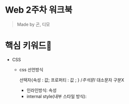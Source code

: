 # Web 2주차 워크북

> Made by 곤, 디모
> 

# 핵심 키워드🎯

- CSS
    - css 선언방식
        
        선택자{속성 : 값; 프로퍼티 : 값 ; } /*주석문*/
        대소문자 구분X
        
        - 인라인방식: 속성
        - internal style(내부 스타일 방식): <style>
        - external style(외부 스타일 방식): 상대경로
    - 작성방법
        1. <style><style>태그 안에 스타일 시트 작성(<head>내에서만)
        2. style 속성에 작성⇒가장 우선순위 높음
        3. 별도파일에 작성 후 <link>태그 or @import 로 불러 사용(<head>내에서만)
        <**link** href=”css파일or URL” type=”text/css” rel=”stylesheet”>(<style>X)
        **@import** url(css파일);==@import url(’파일’);==@import “파일”;
        (<style>내에서만)
- html과 css 링크
    - 상대 경로
    - 절대 경로
- CSS 선택자(셀렉터) 우선순위
    
    ,로 구분 
    
    - 1) !important(선택자X)
    - 2) id
        
        동일한 이름의 id는 1개의 element에만 적용, 
        동시에 여러개의 id 지정 불가
        
        - CSS
        #idname{ }
        div#id이름: 특정태그에만 적용되도록 함→다른 태그에는 사용불가
        - HTML
        <tag id=”idname”>
        
    - 3) Class
        - CSS
        .clsssname{ }
        - HTML(space로 구분)
        <tag class=”classname”>
        - 가상 클래스 셀렉터(가상 선택자)
            
            : 뒤 빈칸X 
            
            | 마우스 | :hover | 마우스 올라갈 때 |
            | --- | --- | --- |
            |  | :active | 마우스 누르고 있을 때 |
            | 폼요소 | :focus  | 키보드or마우스 클릭으로 focus를 받을때 |
            | 링크 | :link  | 방문하지 않은 링크에 |
            |  | :visited | 방문한 링크에 |
            | 블록 | :first-letter | <p>,<div>등 블록형 태그의 첫글자 |
            |  | :first-line | <p>,<div>등 블록형 태그의 첫라인 |
            | 구조 | :nth-child(even) | 짝수 번째 모든 자식 태그 |
            |  | :nth-child(1) | 첫번째 자식 태그 |
    - 전체 셀렉터(*)
    - 속성셀렉터
- CSS 속성 프로퍼티
    - inline element
        
        block내
        
        <span>,<a>,<img>,<button> 
        
    - block element
        
        라인끝까지 차지
        
        <p>,<div>,<ul>,<li>,<h1>
        
    - BoxModel
        
        시계방향 적용
        
        - margin(여백)
            
            박스의 맨 바깥 영역, 테두리 바깥
            
            투명, 부모 태그의 배경이 비춰보임
            
            | margin |  |
            | --- | --- |
            | margin-top |  |
            | margin-right |  |
            | margin-bottom |  |
            | margin-left |  |
        - border(테두리)
            
            padding외부의 외곽선, 직선 점선 이미지 입힐 수 있음
            
            border: width style color
            
            none hidden dashed solid....
            
            | border |  |  |  |
            | --- | --- | --- | --- |
            |  | width | style | color |
            | border-top- |  |  |  |
            | border-right- |  |  |  |
            | border-bottom- |  |  |  |
            | border-left- |  |  |  |
            | border- |  |  |  |
        - padding
            
            content를 직접 둘러싸고 있는 내부 여백
            
            태그의 배경색으로 칠해짐
            
            | padding-top |  |
            | --- | --- |
            | padding-right |  |
            | padding-bottom |  |
            | padding-left |  |
            | padding |  |
        - content
            
            HTML태그의 텍스트나 이미지
            
            | width |  |
            | --- | --- |
            | height |  |
        
    - display
        - display : block
            
            width, height으로 박스 크기 변경가능
            
        - display : inline
            
            
        - display : inline-box
            
            width, height, padding, margin등 조절 가능
            
    - 단위
        - em: 부모의 font-size기준 배수
        - rem: root font-size 기준 배수
        - %: 부모 기준
        - px
    - 선택자 사이 간격 : 부모와 자식관계
    - 반응형 웹페이지: 크기에 맞게 레이아웃, 크기 변경
    화면의 크기가 다양해 px보다는 em, rem 권장
        - flex 사용 목적
    - user agent style: 기본 스타일
        - reset css: 브라우저에 따라 달라짐
- FlexBox
    
    주축(main-axis)/교차축(across-axis)
    
    - flex container: 컨테이너
    - flex item: 컨테이너안 요소들
    - flex 정렬방식
        - flex container에 적용하는 속성
            - flex-direction: 배치 방향 설정
            
            |  | 주축 | 방향 |
            | --- | --- | --- |
            | row | 기본값/ 주축: 행 | Content 방향 |
            | row-reverse | 행 | Content 반대 |
            | column | 열 | Content 방향 |
            | column-reverse | 열 | Content 반대 |
            - flex-wrap: 줄넘김 처리 설정
            
            | nowrap | 기본값/줄바꿈X |
            | --- | --- |
            | wrap | 줄바꿈 |
            | wrap-reverse | 줄바꿈 역순 |
            - flex-flow: flex-direction과 flex-wrap 한꺼번에 지정
            
            justify: 메인축 방향 정렬
            align: 수직축 방향 정렬
            
            - justify-content: 메인축 방향 정렬
            
            | flex-start | 기본값/ item시작점으로 정렬 |
            | --- | --- |
            | flex-end | 끝점으로 정렬 |
            | center | 가운데 정렬 |
            | space-between | 사이 균일 간격 |
            | space-around | 둘레 균일 간격 |
            | space-evenly | 사이, 양끝 균일 간격 |
            
            ![Untitled](Web%202%E1%84%8C%E1%85%AE%E1%84%8E%E1%85%A1%20%E1%84%8B%E1%85%AF%E1%84%8F%E1%85%B3%E1%84%87%E1%85%AE%E1%86%A8%2012d10582dc134a4dbf20ca75a8b57d3d/Untitled.png)
            
            - align-items: 수직축 방향 정렬
            
            | stretch | 기본값/수직축 방향으로 끝까지 늘어남 |
            | --- | --- |
            | flex-start | item시작점 정렬 |
            | flex-end | 끝점 정렬 |
            | center | 가운데 정렬 |
            | baseline | 텍스트 베이스 라인 기준 정렬 |
            - align-content: 여러행 정렬
            
            | stretch |  |
            | --- | --- |
            | flex-start |  |
            | flex-end |  |
            | center |  |
            | space-between |  |
            | space-around |  |
            | space-evenly |  |
        - flex item에 적용하는 속성
            - flex-basis: flex item의 기본 크기 설정
                
                flex-direction이 row일 때는 너비, column일 때는 높이
                각종 단위 가능
                미만→늘어남/초과→유지 (width는 초과→줄어듦)
                
            - flex-grow: 유연하게 늘림
            지정된 숫자의 비율로 여백 나누어 가짐
            
            | 0 | 기본값 |
            | --- | --- |
            | 1~ | flexible |
            - flex-shrink: 유연하게 줄임
            
            | 1 | 기본값 |
            | --- | --- |
            | 0~ | flexible(flex-basis보다 작아짐) |
            - flex: grow, shrink, basis의 축약형
            - align-self: 수직축으로 아이템 정렬
            - order: 배치순서
            - z-index: z축 정렬
            숫자가 클수록 위로
            기본값: 0
    - flex vs grid
        - grid 사용시, 정렬방식 (가로정렬, 세로 정렬 방법)
            - gap
            - grid-column-start
            - grid-column-end
- Position
    
    원하는 위치에 박스 배치
    
    - position : static
    - position : relative
        - top
        - z-index
    - position : absolute
        - 부모 태그 기준
    - position : fixed
        - scroll
        - 페이지 기준
    - position : sticky

# 2주차 수업 후기 📢

- 2주차 **수업을 듣고 서로 느낀 점을 이야기해주세요!**
- **핵심 키워드에 대해 완벽하게 이해했는지? 혹시 이해가 안 되는 부분은 뭐였는지?
서로 이야기해주세요!**

# 실습

### CSS 실습

<aside>
💡 실습 영상을 참고해서 진행해주시고, 진행한 내용은 캡처해서 아래 체크리스트에 첨부해주세요!

</aside>

### 📝 실습 체크리스트 (인증샷 필수!)

- [x]  실습 강의대로 index.html과 style.css 코드 각각 작성 (**상대경로** 를 입력하여 링크)
- 코드
    
    ![Untitled](Web%202%E1%84%8C%E1%85%AE%E1%84%8E%E1%85%A1%20%E1%84%8B%E1%85%AF%E1%84%8F%E1%85%B3%E1%84%87%E1%85%AE%E1%86%A8%2012d10582dc134a4dbf20ca75a8b57d3d/Untitled%201.png)
    
- [x]  html의 `class`과`id`를 **모두** 이용하여 `<div>` 태그의 배경색을 최소 4개 이상의 색깔로 표현하기.
- 코드
    
    ![Untitled](Web%202%E1%84%8C%E1%85%AE%E1%84%8E%E1%85%A1%20%E1%84%8B%E1%85%AF%E1%84%8F%E1%85%B3%E1%84%87%E1%85%AE%E1%86%A8%2012d10582dc134a4dbf20ca75a8b57d3d/Untitled%202.png)
    
- [x]  hover와 active, focus를 사용하여 색깔을 바꿔보기.
- 코드
    
    hover
    
    ![Untitled](Web%202%E1%84%8C%E1%85%AE%E1%84%8E%E1%85%A1%20%E1%84%8B%E1%85%AF%E1%84%8F%E1%85%B3%E1%84%87%E1%85%AE%E1%86%A8%2012d10582dc134a4dbf20ca75a8b57d3d/Untitled%203.png)
    
    active
    
    ![Untitled](Web%202%E1%84%8C%E1%85%AE%E1%84%8E%E1%85%A1%20%E1%84%8B%E1%85%AF%E1%84%8F%E1%85%B3%E1%84%87%E1%85%AE%E1%86%A8%2012d10582dc134a4dbf20ca75a8b57d3d/Untitled%204.png)
    
    focus
    
    ![Untitled](Web%202%E1%84%8C%E1%85%AE%E1%84%8E%E1%85%A1%20%E1%84%8B%E1%85%AF%E1%84%8F%E1%85%B3%E1%84%87%E1%85%AE%E1%86%A8%2012d10582dc134a4dbf20ca75a8b57d3d/Untitled%205.png)
    
- [x]  nth-child를 이용하여 5번째`<p>` 를 사라지게 하기.
- 코드
    
    ![Untitled](Web%202%E1%84%8C%E1%85%AE%E1%84%8E%E1%85%A1%20%E1%84%8B%E1%85%AF%E1%84%8F%E1%85%B3%E1%84%87%E1%85%AE%E1%86%A8%2012d10582dc134a4dbf20ca75a8b57d3d/Untitled%206.png)
    
- [x]  5번째 `<p>`에 `margin`: 30px 40px 50px 60px , `padding`:10px , `solid blue border` 3px 설정.
    
    (단, 아래 테두리는 10px)
    
- 코드
    
    ![Untitled](Web%202%E1%84%8C%E1%85%AE%E1%84%8E%E1%85%A1%20%E1%84%8B%E1%85%AF%E1%84%8F%E1%85%B3%E1%84%87%E1%85%AE%E1%86%A8%2012d10582dc134a4dbf20ca75a8b57d3d/Untitled%207.png)
    
- [x]  실습 내용을 참고하여 다음과 같은 그림을 구현하는 코드 짜기. **(단, flexbox 이용)**

![Untitled](Web%202%E1%84%8C%E1%85%AE%E1%84%8E%E1%85%A1%20%E1%84%8B%E1%85%AF%E1%84%8F%E1%85%B3%E1%84%87%E1%85%AE%E1%86%A8%2012d10582dc134a4dbf20ca75a8b57d3d/Untitled%208.png)

- 코드
    
    ![Untitled](Web%202%E1%84%8C%E1%85%AE%E1%84%8E%E1%85%A1%20%E1%84%8B%E1%85%AF%E1%84%8F%E1%85%B3%E1%84%87%E1%85%AE%E1%86%A8%2012d10582dc134a4dbf20ca75a8b57d3d/Untitled%209.png)
    
- [x]  FLEX BOX 2문제 풀어보기 & 해설
- 해설
    
    2번: center를 이용해 가운데로 이동시킴
    
    ![Untitled](Web%202%E1%84%8C%E1%85%AE%E1%84%8E%E1%85%A1%20%E1%84%8B%E1%85%AF%E1%84%8F%E1%85%B3%E1%84%87%E1%85%AE%E1%86%A8%2012d10582dc134a4dbf20ca75a8b57d3d/Untitled%2010.png)
    
    3번: space-around를 이용해 양쪽끝과 사이에 빈칸이 존재하도록
    
    ![Untitled](Web%202%E1%84%8C%E1%85%AE%E1%84%8E%E1%85%A1%20%E1%84%8B%E1%85%AF%E1%84%8F%E1%85%B3%E1%84%87%E1%85%AE%E1%86%A8%2012d10582dc134a4dbf20ca75a8b57d3d/Untitled%2011.png)
    
- [x]  CSS Dinner 2문제 풀어보기 & 해설
- 해설
    
    3번: id이므로 #을 이용함
    
    ![Untitled](Web%202%E1%84%8C%E1%85%AE%E1%84%8E%E1%85%A1%20%E1%84%8B%E1%85%AF%E1%84%8F%E1%85%B3%E1%84%87%E1%85%AE%E1%86%A8%2012d10582dc134a4dbf20ca75a8b57d3d/Untitled%2012.png)
    
    4번: plate안의 apple을 선택(부모-자식)
    
    ![Untitled](Web%202%E1%84%8C%E1%85%AE%E1%84%8E%E1%85%A1%20%E1%84%8B%E1%85%AF%E1%84%8F%E1%85%B3%E1%84%87%E1%85%AE%E1%86%A8%2012d10582dc134a4dbf20ca75a8b57d3d/Untitled%2013.png)
    
- [x]  z-index를 이용하여 컨테이너의 뒤로 `<div class=”item”>2</div>`을 이동시키기.
- 코드
    
    ![Untitled](Web%202%E1%84%8C%E1%85%AE%E1%84%8E%E1%85%A1%20%E1%84%8B%E1%85%AF%E1%84%8F%E1%85%B3%E1%84%87%E1%85%AE%E1%86%A8%2012d10582dc134a4dbf20ca75a8b57d3d/Untitled%2014.png)
    
- [x]  스크롤 내려도 `<div class=”item”>2</div>` 고정시키기 (단, **sticky , fixed 각각 구현하기)**
- 코드
    
    sticky
    
    ![Untitled](Web%202%E1%84%8C%E1%85%AE%E1%84%8E%E1%85%A1%20%E1%84%8B%E1%85%AF%E1%84%8F%E1%85%B3%E1%84%87%E1%85%AE%E1%86%A8%2012d10582dc134a4dbf20ca75a8b57d3d/Untitled%2015.png)
    
    fixed
    
    ![Untitled](Web%202%E1%84%8C%E1%85%AE%E1%84%8E%E1%85%A1%20%E1%84%8B%E1%85%AF%E1%84%8F%E1%85%B3%E1%84%87%E1%85%AE%E1%86%A8%2012d10582dc134a4dbf20ca75a8b57d3d/Untitled%2016.png)
    

### 🔥 트러블 슈팅(실패한 경험도 성장을 위한 경험!)

<aside>
💡 실습을 진행하면서 어려웠던 부분이나 실패한 부분이 있다면 아래 양식에 맞춰 작성해주세요!

</aside>

- 트러블 슈팅
    
    [ 문제 원인 ]
    
    [ 해결 방안 ] 
    
    [ 참고 자료 ]
    

# !주의사항

1. **과제 피드백 기반 진행입니다** - 한명씩 본인의 **과제를 발표**하는 시간 그리고 해온 **과제에 대한 피드백**을 하는 시간 (ex:전 이렇게 생각해서 이런 부분 다르게 해왔는데 저것도 괜찮은 것 같아요!)이 **무조건 기반**이 되어야 합니다!
2. 부가적으로 **워크북에서 제공되는 키워드 혹은 강의에서 들은 디테일 적인 부분**에서 더 토의해봐도 좋을 것 같습니다

# 논의해보면 좋은 것들 🔥

- 한 사이트에서 html과 CSS가 어떻게 maping되는지 알아보기 (브라우저의 개발자 도구 사용)
- 개발자들이 css inline 방식을 지양하는 이유에 대해서 토의
    - 자신이 선호하는 방식에 대해서 토의
- css를 사용해보면서 어려웠던 점들 공유
- flex, grid에 대해서 토의 (어떤 상황에 적합할지 토의)
- flex, grid 직접 적용해보기
- position의 값들(absolute, inherit, relative)를 직접 html에 적용해보고 익히기
- 자신이 학습해온 position속성들에 대해 공유